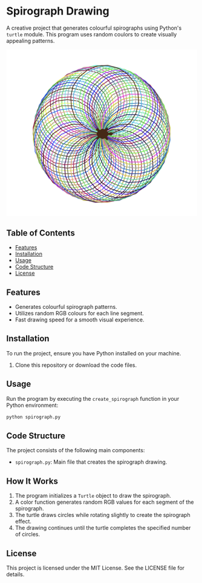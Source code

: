 # Spirograph Drawing

A creative project that generates colourful spirographs using Python's `turtle` module. This program uses random coulors to create visually appealing patterns.

![spirograph](spirograph.png)

## Table of Contents

- [Features](#features)
- [Installation](#installation)
- [Usage](#usage)
- [Code Structure](#code-structure)
- [License](#license)

## Features

- Generates colourful spirograph patterns.
- Utilizes random RGB colours for each line segment.
- Fast drawing speed for a smooth visual experience.

## Installation

To run the project, ensure you have Python installed on your machine.

1. Clone this repository or download the code files.

## Usage

Run the program by executing the `create_spirograph` function in your Python environment:

```bash
python spirograph.py
```

## Code Structure

The project consists of the following main components:

- `spirograph.py`: Main file that creates the spirograph drawing.

## How It Works

1. The program initializes a `Turtle` object to draw the spirograph.
2. A color function generates random RGB values for each segment of the spirograph.
3. The turtle draws circles while rotating slightly to create the spirograph effect.
4. The drawing continues until the turtle completes the specified number of circles.


## License

This project is licensed under the MIT License. See the LICENSE file for details.
